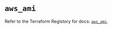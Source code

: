 # `aws_ami`

Refer to the Terraform Registory for docs: [`aws_ami`](https://registry.terraform.io/providers/hashicorp/aws/5.19.0/docs/resources/ami).
